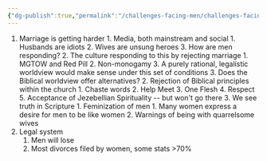 ```yaml
---
{"dg-publish":true,"permalink":"/challenges-facing-men/challenges-facing-men/"}
---
```



1. Marriage is getting harder
		1. Media, both mainstream and social
			1. Husbands are idiots
			2. Wives are unsung heroes
			3. How are men responding?
		2. The culture responding to this by rejecting marriage
			1. MGTOW and Red Pill
			2. Non-monogamy
			3. A purely rational, legalistic worldview would make sense under this set of conditions
		3. Does the Biblical worldview offer alternatives?
	2. Rejection of Biblical principles within the church
		1. Chaste words
		2. Help Meet
		3. One Flesh 
		4. Respect
		5. Acceptance of Jezebellian Spirituality -- but won't go there
	3. We see truth in Scripture
		1. Feminization of men
			1. Many women express a desire for men to be like women
		2. Warnings of being with quarrelsome wives
2. Legal system
	1. Men will lose
	2. Most divorces filed by women, some stats >70%